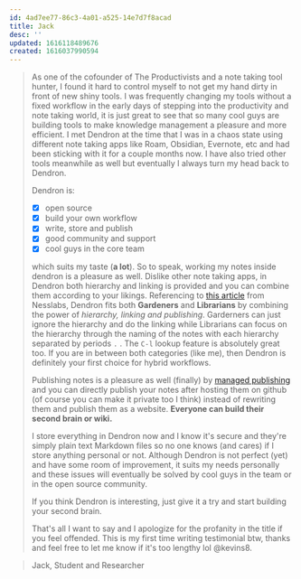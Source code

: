 ```yaml
---
id: 4ad7ee77-86c3-4a01-a525-14e7d7f8acad
title: Jack
desc: ''
updated: 1616118489676
created: 1616037990594
---
```


<!-- Your testimonial goes here -->
> As one of the cofounder of The Productivists and a note taking tool hunter, I found it hard to control myself to not get my hand dirty in front of new shiny tools. I was frequently changing my tools without a fixed workflow in the early days of stepping into the productivity and note taking world, it is just great to see that so many cool guys are building tools to make knowledge management a pleasure and more efficient. I met Dendron at the time that I was in a chaos state using different note taking apps like Roam, Obsidian, Evernote, etc and had been sticking with it for a couple months now. I have also tried other tools meanwhile as well but eventually I always turn my head back to Dendron.
> 
> Dendron is: 
> - [x] open source
> - [x] build your own workflow
> - [x] write, store and publish
> - [x] good community and support 
> - [x] cool guys in the core team
>  
> which suits my taste (**a lot**). So to speak, working my notes inside dendron is a pleasure as well. Dislike other note taking apps, in Dendron both hierarchy and linking is provided and you can combine them according to your likings. Referencing to [this article](https://nesslabs.com/how-to-choose-the-right-note-taking-app) from Nesslabs, Dendron fits both **Gardeners** and **Librarians** by combining the power of _hierarchy, linking and publishing_. Garderners can just ignore the hierarchy and do the linking while Librarians can focus on the hierarchy through the naming of the notes with each hierarchy separated by periods `.` . The `C-l` lookup feature is absolutely great too. If you are in between both categories (like me), then Dendron is definitely your first choice for hybrid workflows. 
> 
> Publishing notes is a pleasure as well (finally) by [managed publishing](https://wiki.dendron.so/notes/ae4a0c98-e2ea-47e0-8a20-016eba3424be.html) and you can directly publish your notes after hosting them on github (of course you can make it private too I think) instead of rewriting them and publish them as a website. **Everyone can build their second brain or wiki.**
> 
> I store everything in Dendron now and I know it's secure and they're simply plain text Markdown files so no one knows (and cares) if I store anything personal or not. Although Dendron is not perfect (yet) and have some room of improvement, it suits my needs personally and these issues will eventually be solved by cool guys in the team or in the open source community. 
> 
> If you think Dendron is interesting, just give it a try and start building your second brain.
>  
> That's all I want to say and I apologize for the profanity in the title if you feel offended. This is my first time writing testimonial btw, thanks and feel free to let me know if it's too lengthy lol @kevins8.  

> <!-- Name, Occupation, Company -->
> Jack, Student and Researcher
> 